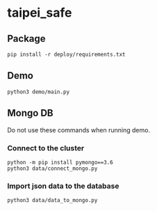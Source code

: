 # taipei_safe


## Package
```
pip install -r deploy/requirements.txt
```

## Demo
```
python3 demo/main.py
```


## Mongo DB 
Do not use these commands when running demo.

### Connect to the cluster 
```
python -m pip install pymongo==3.6
python3 data/connect_mongo.py
```

### Import json data to the database
```
python3 data/data_to_mongo.py
```

